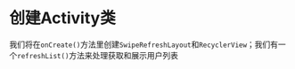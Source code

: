 # 创建Activity类

我们将在`onCreate()`方法里创建`SwipeRefreshLayout`和`RecyclerView`；我们有一个`refreshList()`方法来处理获取和展示用户列表